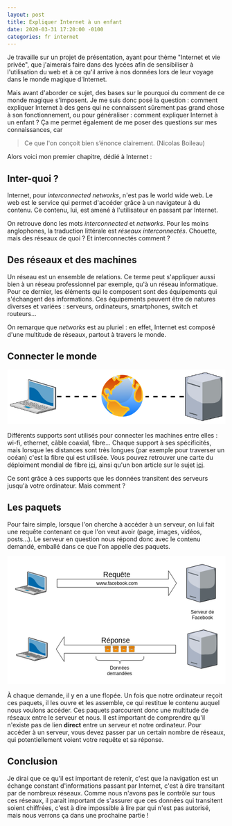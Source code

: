 ```yaml
---
layout: post
title: Expliquer Internet à un enfant
date: 2020-03-31 17:20:00 -0100
categories: fr internet
---
```


Je travaille sur un projet de présentation, ayant pour thème "Internet et vie privée", que j'aimerais faire dans des lycées afin de sensibiliser à l'utilisation du web et à ce qu'il arrive à nos données lors de leur voyage dans le monde magique d'Internet.

Mais avant d'aborder ce sujet, des bases sur le pourquoi du comment de ce monde magique s'imposent. Je me suis donc posé la question : comment expliquer Internet à des gens qui ne connaissent sûrement pas grand chose à son fonctionnement, ou pour généraliser : comment expliquer Internet à un enfant ? Ça me permet également de me poser des questions sur mes connaissances, car 
> Ce que l'on conçoit bien s’énonce clairement. (Nicolas Boileau)

Alors voici mon premier chapitre, dédié à Internet :

## Inter-quoi ?

Internet, pour *interconnected networks*, n'est pas le world wide web. Le web est le service qui permet d'accéder grâce à un navigateur à du contenu. Ce contenu, lui, est amené à l'utilisateur en passant par Internet.

On retrouve donc les mots *interconnected* et *networks*. Pour les moins anglophones, la traduction littérale est *réseaux interconnectés*. Chouette, mais des réseaux de quoi ? Et interconnectés comment ?

## Des réseaux et des machines

Un réseau est un ensemble de relations. Ce terme peut s'appliquer aussi bien à un réseau professionnel par exemple, qu'à un réseau informatique. Pour ce dernier, les éléments qui le composent sont des équipements qui s'échangent des informations. Ces équipements peuvent être de natures diverses et variées : serveurs, ordinateurs, smartphones, switch et routeurs...

On remarque que *networks* est au pluriel : en effet, Internet est composé d'une multitude de réseaux, partout à travers le monde. 

## Connecter le monde

![Connecter le monde](pics/1_internet.png)

Différents supports sont utilisés pour connecter les machines entre elles : wi-fi, ethernet, câble coaxial, fibre... Chaque support à ses spécificités, mais lorsque les distances sont très longues (par exemple pour traverser un océan) c'est la fibre qui est utilisée. Vous pouvez retrouver une carte du déploiment mondial de fibre [ici](https://www.submarinecablemap.com/), ainsi qu'un bon article sur le sujet [ici](http://webdoc.rfi.fr/ocean-cables-sous-marins-internet/chapitre-1.html).

Ce sont grâce à ces supports que les données transitent des serveurs jusqu'à votre ordinateur. Mais comment ?

## Les paquets

Pour faire simple, lorsque l'on cherche à accéder à un serveur, on lui fait une requête contenant ce que l'on veut avoir (page, images, vidéos, posts...).
Le serveur en question nous répond donc avec le contenu demandé, emballé dans ce que l'on appelle des paquets.

![Requête et réponse](pics/1_requête_réponse.png)

À chaque demande, il y en a une flopée. Un fois que notre ordinateur reçoit ces paquets, il les ouvre et les assemble, ce qui restitue le contenu auquel nous voulons accéder. Ces paquets parcourent donc une multitude de réseaux entre le serveur et nous. Il est important de comprendre qu'il n'existe pas de lien __direct__ entre un serveur et notre ordinateur. Pour accéder à un serveur, vous devez passer par un certain nombre de réseaux, qui potentiellement voient votre requête et sa réponse.

## Conclusion

Je dirai que ce qu'il est important de retenir, c'est que la navigation est un échange constant d'informations passant par Internet, c'est à dire transitant par de nombreux réseaux. Comme nous n'avons pas le contrôle sur tous ces réseaux, il parait important de s'assurer que ces données qui transitent soient chiffrées, c'est à dire impossible à lire par qui n'est pas autorisé, mais nous verrons ça dans une prochaine partie !
